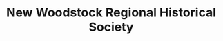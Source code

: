 ---
layout: repo
title: "New Woodstock Regional Historical Society"
id: 21179
permalink: repos/21179/
---